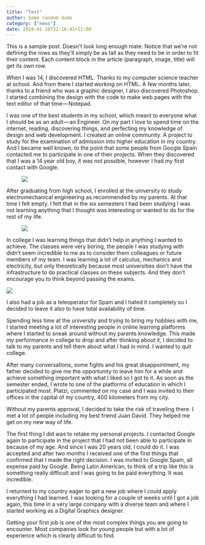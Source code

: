 ```yaml
---
title: "Test"
author: Some random dude
category: ["news"]
date: 2018-01-16T22:18:41+11:00
---
```


This is a sample post. Doesn't look long enough mate. Notice that we’re not defining the rows as they’ll simply be as tall as they need to be in order to fit their content. Each content block in the article (paragraph, image, title) will get its own row.

When I was 14, I discovered HTML. Thanks to my computer science teacher at school. And from there I started working on HTML. A few months later, thanks to a friend who was a graphic designer, I also discovered Photoshop. I started combining the design with the code to make web pages with the text editor of that time — Notepad.

I was one of the best students in my school, which meant to everyone what I should be as an adult — an Engineer. On my part I love to spend time on the internet, reading, discovering things, and perfecting my knowledge of design and web development. I created an online community. A project to study for the examination of admission into higher education in my country. And I became well known, to the point that some people from Google Spain contacted me to participate in one of their projects. When they discovered that I was a 14 year old boy, it was not possible, however I had my first contact with Google.

<figure class="img-full">
  <img src="/img/test.jpeg" />
</figure>

After graduating from high school, I enrolled at the university to study electromechanical engineering as recommended by my parents. At that time I felt empty. I felt that in the six semesters I had been studying I was not learning anything that I thought was interesting or wanted to do for the rest of my life.

<figure class="img-semi">
  <img src="/img/melb.jpg" />
</figure>

In college I was learning things that didn’t help in anything I wanted to achieve. The classes were very boring, the people I was studying with didn’t seem incredible to me as to consider them colleagues or future members of my team. I was learning a lot of calculus, mechanics and electricity, but only theoretically because most universities don’t have the infrastructure to do practical classes on these subjects. And they don’t encourage you to think beyond passing the exams.

<img src="/img/melb.jpg" />

I also had a job as a teleoperator for Spain and I hated it completely so I decided to leave it also to have total availability of time.

Spending less time at the university and trying to bring my hobbies with me, I started meeting a lot of interesting people in online learning platforms where I started to sneak around without my parents knowledge. This made my performance in college to drop and after thinking about it, I decided to talk to my parents and tell them about what I had in mind. I wanted to quit college.

After many conversations, some fights and his great disappointment, my father decided to give me the opportunity to leave him for a while and achieve something important with what I liked so I got to it. As soon as the semester ended, I wrote to one of the platforms of education in which I participated most. Platzi, commented on my case and I was invited to their offices in the capital of my country, 400 kilometers from my city.

Without my parents approval, I decided to take the risk of traveling there. I met a lot of people including my best friend Juan David. They helped me get on my new way of life.

The first thing I did was to retake my personal projects. I contacted Google again to participate in the project that I had not been able to participate in because of my age. And since I was 20 years old, I could do it. I was accepted and after two months I received one of the first things that confirmed that I made the right decision. I was invited to Google Spain, all expense paid by Google. Being Latin American, to think of a trip like this is something really difficult and I was going to be paid everything. It was incredible.

I returned to my country eager to get a new job where I could apply everything I had learned. I was looking for a couple of weeks until I got a job again, this time in a very large company with a diverse team and where I started working as a Digital Graphics designer.

Getting your first job is one of the most complex things you are going to encounter. Most companies look for young people but with a lot of experience which is clearly difficult to find.
